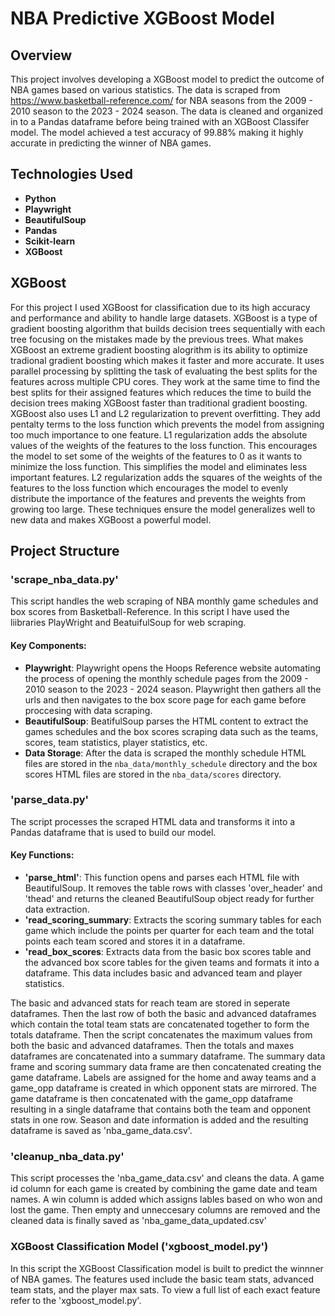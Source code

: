 # NBA Predictive XGBoost Model

## Overview 
This project involves developing a XGBoost model to predict the outcome of NBA games based on various statistics. The data is scraped from https://www.basketball-reference.com/ for NBA seasons from the 2009 - 2010 season to the 2023 - 2024 season. The data is cleaned and organized in to a Pandas dataframe before being trained with an XGBoost Classifer model. The model achieved a test accuracy of 99.88% making it highly accurate in predicting the winner of NBA games. 

## Technologies Used 
- **Python**
- **Playwright**
- **BeautifulSoup**
- **Pandas**
- **Scikit-learn**
- **XGBoost**

## XGBoost 
For this project I used XGBoost for classification due to its high accuracy and performance and ability to handle large datasets. XGBoost is a type of gradient boosting algorithm that builds decision trees sequentially with each tree focusing on the mistakes made by the previous trees. What makes XGBoost an extreme gradient boosting alogrithm is its ability to optimize tradional gradient boosting which makes it faster and more accurate. It uses parallel processing by splitting the task of evaluating the best splits for the features across multiple CPU cores. They work at the same time to find the best splits for their assigned features which reduces the time to build the decision trees making XGBoost faster than traditional gradient boosting. XGBoost also uses L1 and L2 regularization to prevent overfitting. They add pentalty terms to the loss function which prevents the model from assigning too much importance to one feature. L1 regularization adds the absolute values of the weights of the features to the loss function. This encourages the model to set some of the weights of the features to 0 as it wants to minimize the loss function. This simplifies the model and eliminates less important features. L2 regularization adds the squares of the weights of the features to the loss function which encourages the model to evenly distribute the importance of the features and prevents the weights from growing too large. These techniques ensure the model generalizes well to new data and makes XGBoost a powerful model. 

## Project Structure 

### 'scrape_nba_data.py'
This script handles the web scraping of NBA monthly game schedules and box scores from Basketball-Reference. In this script I have used the liibraries PlayWright and BeatuifulSoup for web scraping. 

#### Key Components:
- **Playwright**: Playwright opens the Hoops Reference website automating the process of opening the monthly schedule pages from the 2009 - 2010 season to the 2023 - 2024 season. Playwright then gathers all the urls and then navigates to the box score page for each game before proccesing with data scraping.
- **BeautifulSoup**: BeatifulSoup parses the HTML content to extract the games schedules and the box scores scraping data such as the teams, scores, team statistics, player statistics, etc.
- **Data Storage**: After the data is scraped the monthly schedule HTML files are stored in the `nba_data/monthly_schedule` directory and the box scores HTML files are stored in the `nba_data/scores` directory.

### 'parse_data.py'
The script processes the scraped HTML data and transforms it into a Pandas dataframe that is used to build our model. 

#### Key Functions: 
- **'parse_html'**: This function  opens and parses each HTML file with BeautifulSoup. It removes the table rows with classes 'over_header' and 'thead' and returns the cleaned BeautifulSoup object ready for further data extraction.
- **'read_scoring_summary**: Extracts the scoring summary tables for each game which include the points per quarter for each team and the total points each team scored and stores it in a dataframe. 
- **'read_box_scores**: Extracts data from the basic box scores table and the advanced box score tables for the given teams and formats it into a dataframe. This data includes basic and advanced team and player statistics.

The basic and advanced stats for reach team are stored in seperate dataframes. Then the last row of both the basic and advanced dataframes which contain the total team stats are concatenated together to form the totals dataframe. Then the script concatenates the maximum values from both the basic and advanced dataframes. Then the totals and maxes dataframes are concatenated into a summary dataframe. The summary data frame and scoring summary data frame are then concatenated creating the game dataframe. Labels are assigned for the home and away teams and a game_opp dataframe is created in which opponent stats are mirrored. The game dataframe is then concatenated with the game_opp dataframe resulting in a single dataframe that contains both the team and opponent stats in one row. Season and date information is added and the resulting dataframe is saved as 'nba_game_data.csv'. 

### 'cleanup_nba_data.py'
This script processes the 'nba_game_data.csv' and cleans the data. A game id column for each game is created by combining the game date and team names. A win column is added which assigns lables based on who won and lost the game. Then empty and unneccesary columns are removed and the cleaned data is finally saved as 'nba_game_data_updated.csv'

### XGBoost Classification Model ('xgboost_model.py')
In this script the XGBoost Classification  model is built to predict the winnner of NBA games. The features used include the basic team stats, advanced team stats, and the player max sats. To view a full list of each exact feature refer to the 'xgboost_model.py'.
